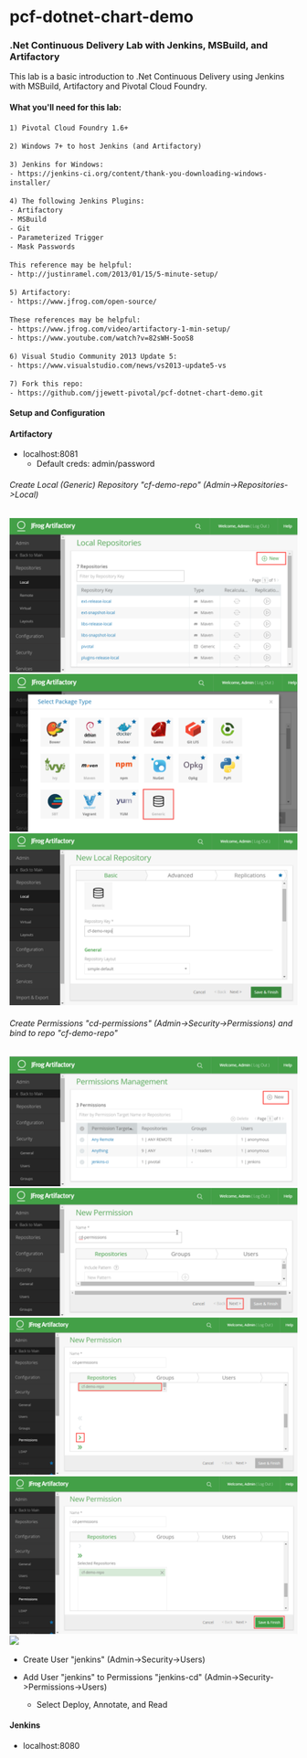 # pcf-dotnet-chart-demo
### .Net Continuous Delivery Lab with Jenkins, MSBuild, and Artifactory

This lab is a basic introduction to .Net Continuous Delivery using Jenkins with MSBuild, Artifactory and Pivotal Cloud Foundry.

#### What you'll need for this lab:
```
1) Pivotal Cloud Foundry 1.6+

2) Windows 7+ to host Jenkins (and Artifactory)

3) Jenkins for Windows: 
- https://jenkins-ci.org/content/thank-you-downloading-windows-installer/

4) The following Jenkins Plugins:
- Artifactory
- MSBuild
- Git
- Parameterized Trigger
- Mask Passwords

This reference may be helpful: 
- http://justinramel.com/2013/01/15/5-minute-setup/

5) Artifactory:
- https://www.jfrog.com/open-source/

These references may be helpful:
- https://www.jfrog.com/video/artifactory-1-min-setup/
- https://www.youtube.com/watch?v=82sWH-5ooS8

6) Visual Studio Community 2013 Update 5:
- https://www.visualstudio.com/news/vs2013-update5-vs

7) Fork this repo:
- https://github.com/jjewett-pivotal/pcf-dotnet-chart-demo.git
```
#### Setup and Configuration
#### Artifactory
- localhost:8081
  * Default creds: admin/password
 
###### Create Local (Generic) Repository "cf-demo-repo" (Admin->Repositories->Local)

![](./screenshots/artifactory/Artifactory-Repo-1.png)
![](./screenshots/artifactory/Artifactory-Repo-2.png)
![](./screenshots/artifactory/Artifactory-Repo-3.png)

###### Create Permissions "cd-permissions" (Admin->Security->Permissions) and bind to repo "cf-demo-repo"

![](./screenshots/artifactory/Artifactory-Perms-1.png)
![](./screenshots/artifactory/Artifactory-Perms-2.png)
![](./screenshots/artifactory/Artifactory-Perms-3.png)
![](./screenshots/artifactory/Artifactory-Perms-4.png)
![](./screenshots/artifactory/Artifactory-Perms-5.png)

- Create User "jenkins" (Admin->Security->Users)

- Add User "jenkins" to Permissions "jenkins-cd" (Admin->Security->Permissions->Users) 
  * Select Deploy, Annotate, and Read

#### Jenkins
- localhost:8080







